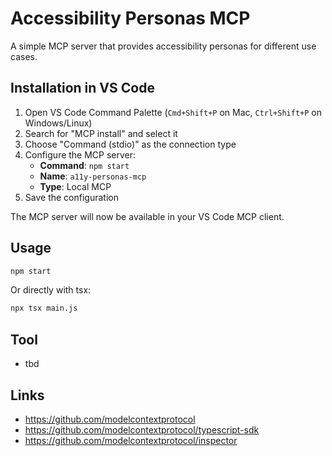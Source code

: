 # Accessibility Personas MCP

A simple MCP server that provides accessibility personas for different use cases. 

## Installation in VS Code

1. Open VS Code Command Palette (`Cmd+Shift+P` on Mac, `Ctrl+Shift+P` on Windows/Linux)
2. Search for "MCP install" and select it
3. Choose "Command (stdio)" as the connection type
4. Configure the MCP server:
   - **Command**: `npm start`
   - **Name**: `a11y-personas-mcp`
   - **Type**: Local MCP
5. Save the configuration

The MCP server will now be available in your VS Code MCP client.

## Usage

```bash
npm start
```

Or directly with tsx:

```bash
npx tsx main.js
```

## Tool

- tbd

## Links

- https://github.com/modelcontextprotocol
- https://github.com/modelcontextprotocol/typescript-sdk
- https://github.com/modelcontextprotocol/inspector
